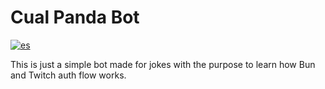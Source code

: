 # Cual Panda Bot

[![es](https://img.shields.io/badge/lang-es-yellow.svg)](https://github.com/dmfigueroa/cual-panda-bot/blob/main/README.es.md)

This is just a simple bot made for jokes with the purpose to learn how Bun and Twitch auth flow works.
